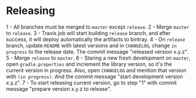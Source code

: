 # Releasing

1 - All branches must be merged to `master` except `release`.
2 - Merge `master` to `release`.
3 - Travis job will start building `release` branch, and after success, it will deploy automatically the artifacts to bintray.
4 - On `release` branch, update `README` with latest versions and in `CHANGELOG`, change `in progress` to the release date. The commit message "released version x.y.z".
5 - Merge `release` to `master`.
6 - Staring a new fresh development on `master`, open `gradle.properties` and increment the library version, so it's the current version in progress. Also, open `CHANGELOG` and mention that version with `(in progress)`. And the commit message "start development version x.y.z".
7 - To start releasing current version, go to step "1" with commit message "prepare version x.y.z to release".